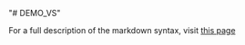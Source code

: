 "# DEMO_VS" 

For a full description of the markdown syntax, visit 
[this page](https://github.com/sylucky/DEMO_VS/edit/master/11.jpg)

